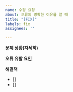 ```yaml
---
name: 수정 요청
about: 오류의 명확한 이유를 알 때
title: "[FIX]"
labels: fix
assignees: ''

---
```


**문제 상황(자세히)**

**오류 유발 요인**

**해결책**
- [] 
- []
